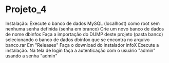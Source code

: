 # Projeto_4
Instalação:
Execute o banco de dados MySQL (localhost) como root sem nenhuma senha definida (senha em branco)
Crie um novo banco de dados de nome dbinfox
Faça a importação do DUMP deste projeto (pasta banco) selecionando o banco de dados dbinfox que se encontra no arquivo banco.rar
Em "Releases" Faça o download do instalador infoX
Execute a instalação. Na tela de login faça a autenticação com o usuário "admin" usando a senha "admin"
